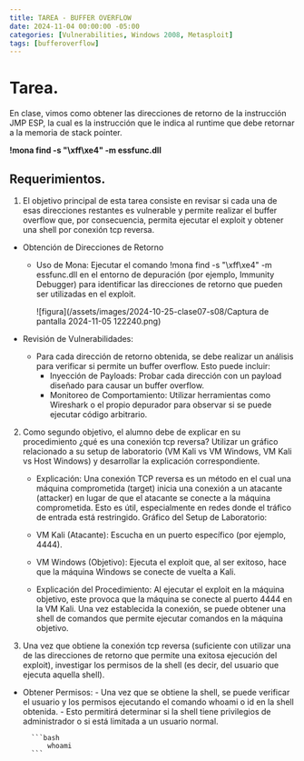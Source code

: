 ```yaml
---
title: TAREA - BUFFER OVERFLOW
date: 2024-11-04 00:00:00 -05:00
categories: [Vulnerabilities, Windows 2008, Metasploit]
tags: [bufferoverflow]
---
```


# Tarea.

En clase, vimos como obtener las direcciones de retorno de la instrucción JMP ESP, la cual es la instrucción que le indica al runtime que debe retornar a la memoria de stack pointer.

**!mona find -s "\xff\xe4" -m essfunc.dll**

## Requerimientos.
1. El objetivo principal de esta tarea consiste en revisar si cada una de esas direcciones restantes es vulnerable y permite realizar el buffer overflow que, por consecuencia, permita ejecutar el exploit y obtener una shell por conexión tcp reversa.

- Obtención de Direcciones de Retorno
    - Uso de Mona:
        Ejecutar el comando !mona find -s "\xff\xe4" -m essfunc.dll en el entorno de depuración (por ejemplo, Immunity Debugger) para identificar las direcciones de retorno que pueden ser utilizadas en el exploit.

        ![figura](/assets/images/2024-10-25-clase07-s08/Captura de pantalla 2024-11-05 122240.png)

- Revisión de Vulnerabilidades:

    - Para cada dirección de retorno obtenida, se debe realizar un análisis para verificar si permite un buffer overflow. Esto puede incluir:
        - Inyección de Payloads: Probar cada dirección con un payload diseñado para causar un buffer overflow.
        - Monitoreo de Comportamiento: Utilizar herramientas como Wireshark o el propio depurador para observar si se puede ejecutar código arbitrario.


2. Como segundo objetivo, el alumno debe de explicar en su procedimiento ¿qué es una conexión tcp reversa? Utilizar un gráfico relacionado a su setup de laboratorio (VM Kali vs VM Windows, VM Kali vs Host Windows) y desarrollar la explicación correspondiente.

    - Explicación: Una conexión TCP reversa es un método en el cual una máquina comprometida (target) inicia una conexión a un atacante (attacker) en lugar de que el atacante se conecte a la máquina comprometida. Esto es útil, especialmente en redes donde el tráfico de entrada está restringido.
    Gráfico del Setup de Laboratorio:

    - VM Kali (Atacante):
        Escucha en un puerto específico (por ejemplo, 4444).

    - VM Windows (Objetivo):
        Ejecuta el exploit que, al ser exitoso, hace que la máquina Windows se conecte de vuelta a Kali.

    - Explicación del Procedimiento:
        Al ejecutar el exploit en la máquina objetivo, este provoca que la máquina se conecte al puerto 4444 en la VM Kali. Una vez establecida la conexión, se puede obtener una shell de comandos que permite ejecutar comandos en la máquina objetivo.

3. Una vez que obtiene la conexión tcp reversa (suficiente con utilizar una de las direcciones de retorno que permite una exitosa ejecución del exploit), investigar los permisos de la shell (es decir, del usuario que ejecuta aquella shell).
- Obtener Permisos: 
        - Una vez que se obtiene la shell, se puede verificar el usuario y los permisos ejecutando el comando whoami o id en la shell obtenida.
        - Esto permitirá determinar si la shell tiene privilegios de administrador o si está limitada a un usuario normal.

        ```bash
            whoami
        ```